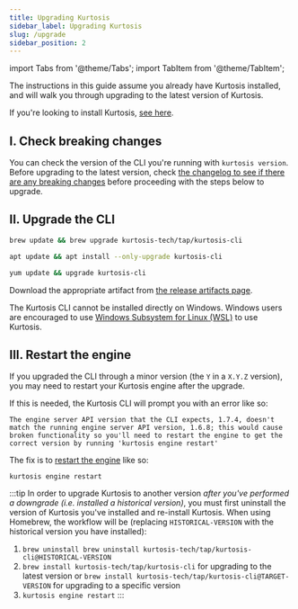 ```yaml
---
title: Upgrading Kurtosis
sidebar_label: Upgrading Kurtosis
slug: /upgrade
sidebar_position: 2
---
```


<!---------- START IMPORTS ------------>

import Tabs from '@theme/Tabs';
import TabItem from '@theme/TabItem';

<!---------- END IMPORTS ------------>

The instructions in this guide assume you already have Kurtosis installed, and will walk you through upgrading to the latest version of Kurtosis. 

If you're looking to install Kurtosis, [see here][install-guide].

I. Check breaking changes
---------------------------------
You can check the version of the CLI you're running with `kurtosis version`. Before upgrading to the latest version, check [the changelog to see if there are any breaking changes][cli-changelog] before proceeding with the steps below to upgrade. 

II. Upgrade the CLI
-------------------------

<Tabs groupId="install-methods">
<TabItem value="homebrew" label="brew (MacOS)">

```bash
brew update && brew upgrade kurtosis-tech/tap/kurtosis-cli
```

</TabItem>
<TabItem value="apt" label="apt (Ubuntu)">

```bash
apt update && apt install --only-upgrade kurtosis-cli
```

</TabItem>
<TabItem value="yum" label="yum (RHEL)">

```bash
yum update && upgrade kurtosis-cli
```

</TabItem>
<TabItem value="other-linux" label="deb, rpm, and apk">

Download the appropriate artifact from [the release artifacts page][release-artifacts].

</TabItem>

<TabItem value="windows" label="Windows">

The Kurtosis CLI cannot be installed directly on Windows. Windows users are encouraged to use [Windows Subsystem for Linux (WSL)][windows-susbsystem-for-linux] to use Kurtosis.

</TabItem>

</Tabs>

III. Restart the engine
-----------------------
If you upgraded the CLI through a minor version (the `Y` in a `X.Y.Z` version), you may need to restart your Kurtosis engine after the upgrade. 

If this is needed, the Kurtosis CLI will prompt you with an error like so:

```text
The engine server API version that the CLI expects, 1.7.4, doesn't match the running engine server API version, 1.6.8; this would cause broken functionality so you'll need to restart the engine to get the correct version by running 'kurtosis engine restart'
```

The fix is to [restart the engine][kurtosis-engine-restart] like so:

```
kurtosis engine restart
```

:::tip
In order to upgrade Kurtosis to another version *after you've performed a downgrade (i.e. installed a historical version)*, you must first uninstall the version of Kurtosis you've installed and re-install Kurtosis. When using Homebrew, the workflow will be (replacing `HISTORICAL-VERSION` with the historical version you have installed):
1. `brew uninstall brew uninstall kurtosis-tech/tap/kurtosis-cli@HISTORICAL-VERSION`
2. `brew install kurtosis-tech/tap/kurtosis-cli` for upgrading to the latest version or `brew install kurtosis-tech/tap/kurtosis-cli@TARGET-VERSION` for upgrading to a specific version
3. `kurtosis engine restart`
:::

<!-------------------------- ONLY LINKS BELOW HERE ---------------------------->
[install-guide]: ../get-started/installing-the-cli.md
[cli-changelog]: ../changelog.md
[metrics-philosophy]: ../explanations/metrics-philosophy.md
[quickstart]: ../get-started/quickstart.md
[installing-command-line-completion]: ./adding-command-line-completion.md

[release-artifacts]: https://github.com/kurtosis-tech/kurtosis-cli-release-artifacts/releases
[windows-susbsystem-for-linux]: https://learn.microsoft.com/en-us/windows/wsl/

[kurtosis-engine-restart]: ../cli-reference/engine-restart.md
